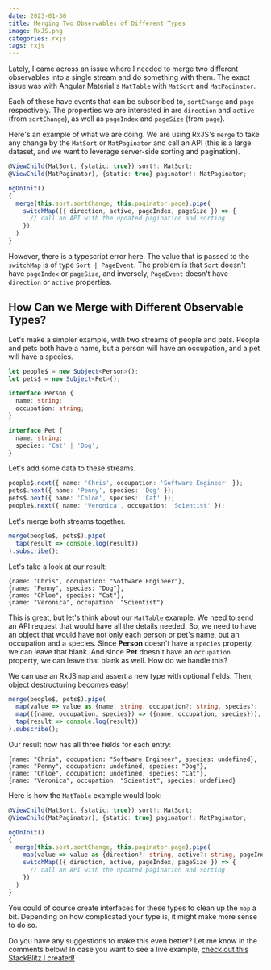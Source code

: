 ```yaml
---
date: 2023-01-30
title: Merging Two Observables of Different Types
image: RxJS.png
categories: rxjs
tags: rxjs
---
```


Lately, I came across an issue where I needed to merge two different observables into a single
stream and do something with them.  The exact issue was with Angular Material's `MatTable`
with `MatSort` and `MatPaginator`.

Each of these have events that can be subscribed to, `sortChange` and `page` respectively.
The properties we are interested in are `direction` and `active` (from `sortChange`), as 
well as `pageIndex` and `pageSize` (from `page`).

Here's an example of what we are doing.  We are using RxJS's `merge` to take any change
by the `MatSort` or `MatPaginator` and call an API (this is a large dataset, and we want
to leverage server-side sorting and pagination).

```typescript
@ViewChild(MatSort, {static: true}) sort!: MatSort;
@ViewChild(MatPaginator), {static: true} paginator!: MatPaginator;

ngOnInit()
{
  merge(this.sort.sortChange, this.paginator.page).pipe(
    switchMap(({ direction, active, pageIndex, pageSize }) => {
      // call an API with the updated pagination and sorting 
    })
  )
}
```

However, there is a typescript error here.  The value that is passed to the `switchMap` is of type
`Sort | PageEvent`.  The problem is that `Sort` doesn't have `pageIndex` or `pageSize`, and
inversely, `PageEvent` doesn't have `direction` or `active` properties.

## How Can we Merge with Different Observable Types?

Let's make a simpler example, with two streams of people and pets.  People and pets both have
a name, but a person will have an occupation, and a pet will have a species.

```typescript
let people$ = new Subject<Person>();
let pets$ = new Subject<Pet>();

interface Person {
  name: string;
  occupation: string;
}

interface Pet {
  name: string;
  species: 'Cat' | 'Dog';
}
```

Let's add some data to these streams.

```typescript
people$.next({ name: 'Chris', occupation: 'Software Engineer' });
pets$.next({ name: 'Penny', species: 'Dog' });
pets$.next({ name: 'Chloe', species: 'Cat' });
people$.next({ name: 'Veronica', occupation: 'Scientist' });
```

Let's merge both streams together.

```typescript
merge(people$, pets$).pipe(
  tap(result => console.log(result))
).subscribe();
```

Let's take a look at our result:
```text
{name: "Chris", occupation: "Software Engineer"},
{name: "Penny", species: "Dog"},
{name: "Chloe", species: "Cat"},
{name: "Veronica", occupation: "Scientist"}
```

This is great, but let's think about our `MatTable` example.  We need to send an API request
that would have all the details needed.  So, we need to have an object that would have not only
each person or pet's name, but an occupation and a species.  Since **Person** doesn't have a
`species` property, we can leave that blank.  And since **Pet** doesn't have an `occupation`
property, we can leave that blank as well.  How do we handle this?

We can use an RxJS `map` and assert a new type with optional fields.  Then, object destructuring
becomes easy!

```typescript
merge(people$, pets$).pipe(
  map(value => value as {name: string, occupation?: string, species?: 'Dog' | 'Cat'}),
  map(({name, occupation, species}) => ({name, occupation, species})),
  tap(result => console.log(result))
).subscribe();
```

Our result now has all three fields for each entry:

```text
{name: "Chris", occupation: "Software Engineer", species: undefined},
{name: "Penny", occupation: undefined, species: "Dog"},
{name: "Chloe", occupation: undefined, species: "Cat"},
{name: "Veronica", occupation: "Scientist", species: undefined}
```

Here is how the `MatTable` example would look:

```typescript
@ViewChild(MatSort, {static: true}) sort!: MatSort;
@ViewChild(MatPaginator), {static: true} paginator!: MatPaginator;

ngOnInit()
{
  merge(this.sort.sortChange, this.paginator.page).pipe(
    map(value => value as {direction?: string, active?: string, pageIndex?: number, pageSize?: number}),
    switchMap(({ direction, active, pageIndex, pageSize }) => {
      // call an API with the updated pagination and sorting 
    })
  )
}
```

You could of course create interfaces for these types to clean up the `map` a bit.  Depending on how complicated
your type is, it might make more sense to do so.

Do you have any suggestions to make this even better?  Let me know in the comments below!  In case you want to see a
live example, [check out this StackBlitz I created!](https://stackblitz.com/edit/rxjs-vebzbk?devtoolsheight=60&file=index.ts)
